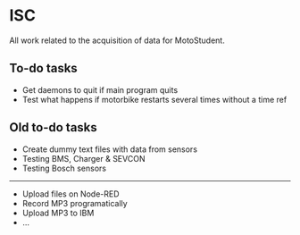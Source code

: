# ISC
All work related to the acquisition of data for MotoStudent.

## To-do tasks

* Get daemons to quit if main program quits
* Test what happens if motorbike restarts several times without a time ref


## Old to-do tasks
* Create dummy text files with data from sensors
* Testing BMS, Charger & SEVCON
* Testing Bosch sensors

-------
* Upload files on Node-RED
* Record MP3 programatically
* Upload MP3 to IBM
* ...
